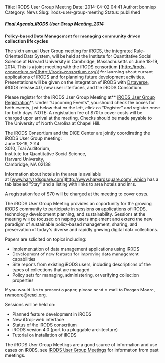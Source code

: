 Title: iRODS User Group Meeting
Date: 2014-04-02 04:41
Author: bonniep
Category: News
Slug: irods-user-group-meeting
Status: published

#### [***<span style="text-decoration: underline;">Final Agenda\_iRODS User Group Meeting\_2014</span>***](http://irods.org/wp-content/uploads/2014/05/Final-Agenda_iRODS-User-Meeting_2014_ver18.pdf "Final Agenda")

### 

<div>

</div>

<div>

</div>

<div>

</div>

<div>

**Policy-based Data Management for managing community driven collection
life cycles**

</div>

The sixth annual User Group meeting for iRODS, the integrated
Rule-Oriented Data System, will be held at the Institute for
Quantitative Social Science at Harvard University in Cambridge,
Massachusetts on June 18-19, 2014. This is a joint meeting with the
iRODS consortium
**(**[http://irods-consortium.org](http://irods-consortium.org/)) for
learning about current applications of iRODS and for planning future
development activities. Presentations will be given on the integration
of iRODS with [Dataverse](http://thedata.org/ "Dataverse"), iRODS
release 4.0, new user interfaces, and the iRODS Consortium.

Please register for the iRODS User Group Meeting at** [iRODS User Group
Registration](https://renci.webex.com/mw0401l/mywebex/default.do?nomenu=true&siteurl=renci&service=6&rnd=0.9964771156963207&main_url=https%3A%2F%2Frenci.webex.com%2Fec0701l%2Feventcenter%2Fprogram%2FprogramDetail.do%3FtheAction%3Ddetail%26internalProgramTicket%3D000000012c22cb9116b0e3d33bba16a17b96d89d31e3e6940f5c5499a24b2bd7d914735d%26cProgViewID%3D405317%26siteurl%3Drenci "iRODS User Group Registration ")**.
Under “Upcoming Events”, you should check the boxes for both events,
just below that on the left, click on “Register” and register once for
both days. NOTE: A registration fee of \$70 to cover costs will be
charged upon arrival at the meeting. Checks should be made payable to
The University of North Carolina at Chapel Hill.

The iRODS Consortium and the DICE Center are jointly coordinating the
iRODS User Group meeting:  
June 18-19, 2014  
S010, Tsai Auditorium,  
Institute for Quantitative Social Science,  
Harvard University,  
Cambridge, MA 02138

Information about hotels in the area is available
at [www.harvardsquare.com](http://www.harvardsquare.com/) which has a
tab labeled "Stay" and a listing with links to area hotels and inns.

A registration fee of \$70 will be charged at the meeting to cover
costs.

The iRODS User Group Meeting provides an opportunity for the growing
iRODS community to participate in sessions on applications of iRODS,
technology development planning, and sustainability. Sessions at the
meeting will be focused on helping users implement and extend the new
paradigm of sustainable policy-based management, sharing, and
preservation of today's diverse and rapidly growing digital data
collections.

Papers are solicited on topics including:  
- Implementation of data management applications using iRODS  
- Development of new features for improving data management
capabilities  
- Site reports from existing iRODS users, including descriptions of the
types of collections that are managed  
- Policy sets for managing, administering, or verifying collection
properties

If you would like to present a paper, please send e-mail to Reagan
Moore, rwmoore@renci.org.

Sessions will be held on:  
- Planned feature development in iRODS  
- New iDrop-web interface  
- Status of the iRODS consortium  
- iRODS version 4.0 (port to a pluggable architecture)  
- Tutorial on installation of iRODS

The iRODS User Group Meetings are a good source of information and use
cases on iRODS, see [IRODS User Group
Meetings](https://wiki.irods.org/index.php/IRODS_User_Group_Meetings "IRODS User Group Meetings") for
information from past meetings.
